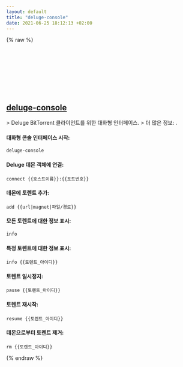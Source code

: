 ```yaml
---
layout: default
title: "deluge-console"
date: 2021-06-25 18:12:13 +02:00
---
```

{% raw %}
<h2 id="deluge-console">
  <a href="/ko/common/deluge-console.html">deluge-console</a> <a href="#deluge-console"><svg class="icon">
    <use href="/assets/images/unicode_sprite.svg#link" />
  </svg></a>
</h2>
> Deluge BitTorrent 클라이언트를 위한 대화형 인터페이스.
> 더 많은 정보: <https://deluge-torrent.org/>.

#### 대화형 콘솔 인터페이스 시작:
```shell
deluge-console
```
#### Deluge 데몬 객체에 연결:
```shell
connect {{호스트이름}}:{{포트번호}}
```
#### 데몬에 토렌트 추가:
```shell
add {{url|magnet|파일/경로}}
```
#### 모든 토렌트에 대한 정보 표시:
```shell
info
```
#### 특정 토렌트에 대한 정보 표시:
```shell
info {{토렌트_아이디}}
```
#### 토렌트 일시정지:
```shell
pause {{토렌트_아이디}}
```
#### 토렌트 재시작:
```shell
resume {{토렌트_아이디}}
```
#### 데몬으로부터 토렌트 제거:
```shell
rm {{토렌트_아이디}}
```
{% endraw %}